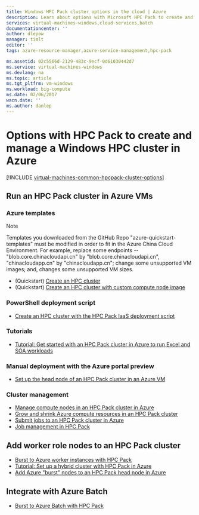 ```yaml
---
title: Windows HPC Pack cluster options in the cloud | Azure
description: Learn about options with Microsoft HPC Pack to create and manage a Windows high performance computing (HPC) cluster in the Azure cloud
services: virtual-machines-windows,cloud-services,batch
documentationcenter: ''
author: dlepow
manager: timlt
editor: ''
tags: azure-resource-manager,azure-service-management,hpc-pack

ms.assetid: 02c5566d-2129-483c-9ecf-0d61030442d7
ms.service: virtual-machines-windows
ms.devlang: na
ms.topic: article
ms.tgt_pltfrm: vm-windows
ms.workload: big-compute
ms.date: 02/06/2017
wacn.date: ''
ms.author: danlep
---
```


# Options with HPC Pack to create and manage a Windows HPC cluster in Azure
[!INCLUDE [virtual-machines-common-hpcpack-cluster-options](../../includes/virtual-machines-common-hpcpack-cluster-options.md)]

## Run an HPC Pack cluster in Azure VMs
### Azure templates

>[!NOTE]
> Templates you downloaded from the GitHub Repo "azure-quickstart-templates" must be modified in order to fit in the Azure China Cloud Environment. For example, replace some endpoints -- "blob.core.chinacloudapi.cn" by "blob.core.chinacloudapi.cn", "chinacloudapp.cn" by "chinacloudapp.cn"; change some unsupported VM images; and, changes some unsupported VM sizes.

* (Quickstart) [Create an HPC cluster](https://github.com/Azure/azure-quickstart-templates/tree/master/create-hpc-cluster)
* (Quickstart) [Create an HPC cluster with custom compute node image](https://github.com/Azure/azure-quickstart-templates/tree/master/create-hpc-cluster-custom-image)

### PowerShell deployment script
* [Create an HPC cluster with the HPC Pack IaaS deployment script](./virtual-machines-windows-classic-hpcpack-cluster-powershell-script.md)

### Tutorials
* [Tutorial: Get started with an HPC Pack cluster in Azure to run Excel and SOA workloads](./virtual-machines-windows-excel-cluster-hpcpack.md)

### Manual deployment with the Azure portal preview
* [Set up the head node of an HPC Pack cluster in an Azure VM](./virtual-machines-windows-hpcpack-cluster-headnode.md)

### Cluster management
* [Manage compute nodes in an HPC Pack cluster in Azure](./virtual-machines-windows-classic-hpcpack-cluster-node-manage.md)
* [Grow and shrink Azure compute resources in an HPC Pack cluster](./virtual-machines-windows-classic-hpcpack-cluster-node-autogrowshrink.md)
* [Submit jobs to an HPC Pack cluster in Azure](./virtual-machines-windows-hpcpack-cluster-submit-jobs.md)
* [Job management in HPC Pack](https://technet.microsoft.com/zh-cn/library/jj899585.aspx)

## Add worker role nodes to an HPC Pack cluster
* [Burst to Azure worker instances with HPC Pack](https://technet.microsoft.com/zh-cn/library/gg481749.aspx)
* [Tutorial: Set up a hybrid cluster with HPC Pack in Azure](../cloud-services/cloud-services-setup-hybrid-hpcpack-cluster.md)
* [Add Azure "burst" nodes to an HPC Pack head node in Azure](./virtual-machines-windows-classic-hpcpack-cluster-node-burst.md)

## Integrate with Azure Batch
* [Burst to Azure Batch with HPC Pack](https://technet.microsoft.com/zh-cn/library/mt612877.aspx)